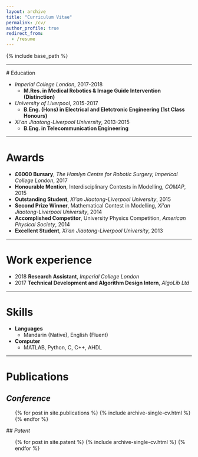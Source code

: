 ```yaml
---
layout: archive
title: "Curriculum Vitae"
permalink: /cv/
author_profile: true
redirect_from:
  - /resume
---
```


{% include base_path %}

<hr class="hr3"/>
<centering>
# Education
</centering>

* <i>Imperial College London</i>, 2017-2018
  * <b>M.Res. in Medical Robotics & Image Guide Intervention (Distinction)</b>
* <i>University of Liverpool</i>, 2015-2017
  * <b>B.Eng. (Hons) in Electrical and Eletctronic Engineering (1st Class Honours)</b>
* <i>Xi'an Jiaotong-Liverpool University</i>, 2013-2015
  * <b>B.Eng. in Telecommunication Engineering</b>
 
---

# Awards

* <b>£6000 Bursary</b>, <i>The Hamlyn Centre for Robotic Surgery, Imperical College London</i>, 2017
* <b>Honourable Mention</b>, Interdisciplinary Contests in Modelling, <i>COMAP</i>, 2015
* <b>Outstanding Student</b>, <i>Xi'an Jiaotong-Liverpool University</i>, 2015
* <b>Second Prize Winner</b>, Mathematical Contest in Modelling, <i>Xi'an Jiaotong-Liverpool University</i>, 2014
* <b>Accomplished Competitor</b>, University Physics Competition, <i>American Physical Society</i>, 2014
* <b>Excellent Student</b>, <i>Xi'an Jiaotong-Liverpool University</i>, 2013

---

# Work experience

* 2018 <b>Research Assistant</b>, <i>Imperial College London</i>
* 2017 <b>Technical Development and Algorithm Design Intern</b>, <i>AlgoLib Ltd</i>
  
---

# Skills

* <b>Languages</b>
  * Mandarin (Native), English (Fluent)
* <b>Computer</b>
  * MATLAB, Python, C, C++, AHDL
  
---

# Publications

## <i>Conference</i>
  <ul>{% for post in site.publications %}
    {% include archive-single-cv.html %}
  {% endfor %}</ul>
## <i>Patent</i>
  <ul>{% for post in site.patent %}
    {% include archive-single-cv.html %}
  {% endfor %}</ul>

<br />
